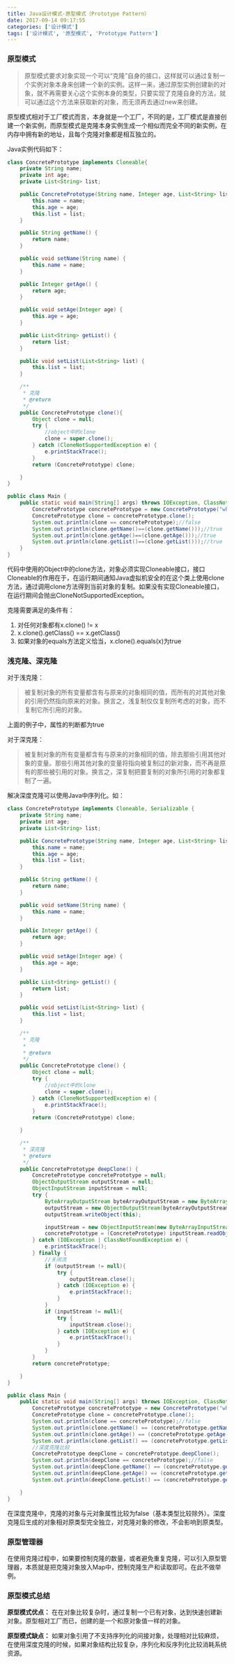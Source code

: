 ```yaml
---
title: Java设计模式-原型模式（Prototype Pattern）
date: 2017-09-14 09:17:55
categories: ['设计模式']
tags: ['设计模式', '原型模式', 'Prototype Pattern']
---
```


### 原型模式
> 原型模式要求对象实现一个可以“克隆”自身的接口，这样就可以通过复制一个实例对象本身来创建一个新的实例。这样一来，通过原型实例创建新的对象，就不再需要关心这个实例本身的类型，只要实现了克隆自身的方法，就可以通过这个方法来获取新的对象，而无须再去通过new来创建。

原型模式相对于工厂模式而言，本身就是一个工厂，不同的是，工厂模式是直接创建一个新实例，而原型模式是克隆本身实例生成一个相似而完全不同的新实例，在内存中拥有新的地址，且每个克隆对象都是相互独立的。
<!-- more -->
Java实例代码如下：
```Java
class ConcretePrototype implements Cloneable{
    private String name;
    private int age;
    private List<String> list;

    public ConcretePrototype(String name, Integer age, List<String> list) {
        this.name = name;
        this.age = age;
        this.list = list;
    }

    public String getName() {
        return name;
    }

    public void setName(String name) {
        this.name = name;
    }

    public Integer getAge() {
        return age;
    }

    public void setAge(Integer age) {
        this.age = age;
    }

    public List<String> getList() {
        return list;
    }

    public void setList(List<String> list) {
        this.list = list;
    }

    /**
     * 克隆
     * @return
     */
    public ConcretePrototype clone(){
        Object clone = null;
        try {
            //object中的clone
            clone = super.clone();
        } catch (CloneNotSupportedException e) {
            e.printStackTrace();
        }
        return (ConcretePrototype) clone;

    }
}

public class Main {
    public static void main(String[] args) throws IOException, ClassNotFoundException {
        ConcretePrototype concretePrototype = new ConcretePrototype("whh", 1, new ArrayList<>());
        ConcretePrototype clone = concretePrototype.clone();
        System.out.println(clone == concretePrototype);//false
        System.out.println(clone.getName()==(clone.getName()));//true
        System.out.println(clone.getAge()==(clone.getAge()));//true
        System.out.println(clone.getList()==(clone.getList()));//true
    }
}
```
代码中使用的Object中的clone方法，对象必须实现Cloneable接口，接口Cloneable的作用在于，在运行期间通知Java虚拟机安全的在这个类上使用clone方法，通过调用clone方法得到当前对象的复制。如果没有实现Cloneable接口，在运行期间会抛出CloneNotSupportedException。

克隆需要满足的条件有：
1. 对任何对象都有x.clone() != x
2. x.clone().getClass() == x.getClass()
3. 如果对象的equals方法定义恰当，x.clone().equals(x)为true

### 浅克隆、深克隆
对于浅克隆：
> 被复制对象的所有变量都含有与原来的对象相同的值，而所有的对其他对象的引用仍然指向原来的对象。换言之，浅复制仅仅复制所考虑的对象，而不复制它所引用的对象。

上面的例子中，属性的判断都为true

对于深克隆：
> 被复制对象的所有变量都含有与原来的对象相同的值，除去那些引用其他对象的变量。那些引用其他对象的变量将指向被复制过的新对象，而不再是原有的那些被引用的对象。换言之，深复制把要复制的对象所引用的对象都复制了一遍。

解决深度克隆可以使用Java中序列化。如：
```java
class ConcretePrototype implements Cloneable, Serializable {
    private String name;
    private int age;
    private List<String> list;

    public ConcretePrototype(String name, Integer age, List<String> list) {
        this.name = name;
        this.age = age;
        this.list = list;
    }

    public String getName() {
        return name;
    }

    public void setName(String name) {
        this.name = name;
    }

    public Integer getAge() {
        return age;
    }

    public void setAge(Integer age) {
        this.age = age;
    }

    public List<String> getList() {
        return list;
    }

    public void setList(List<String> list) {
        this.list = list;
    }

    /**
     * 克隆
     *
     * @return
     */
    public ConcretePrototype clone() {
        Object clone = null;
        try {
            //object中的clone
            clone = super.clone();
        } catch (CloneNotSupportedException e) {
            e.printStackTrace();
        }
        return (ConcretePrototype) clone;

    }

    /**
     * 深克隆
     * @return
     */
    public ConcretePrototype deepClone() {
        ConcretePrototype concretePrototype = null;
        ObjectOutputStream outputStream = null;
        ObjectInputStream inputStream = null;
        try {
            ByteArrayOutputStream byteArrayOutputStream = new ByteArrayOutputStream();
            outputStream = new ObjectOutputStream(byteArrayOutputStream);
            outputStream.writeObject(this);

            inputStream = new ObjectInputStream(new ByteArrayInputStream(byteArrayOutputStream.toByteArray()));
            concretePrototype = (ConcretePrototype) inputStream.readObject();
        } catch (IOException | ClassNotFoundException e) {
            e.printStackTrace();
        } finally {
            //关闭流
            if (outputStream != null){
                try {
                    outputStream.close();
                } catch (IOException e) {
                    e.printStackTrace();
                }
            }
            if (inputStream != null){
                try {
                    inputStream.close();
                } catch (IOException e) {
                    e.printStackTrace();
                }
            }
        }
        return concretePrototype;

    }
}

public class Main {
    public static void main(String[] args) throws IOException, ClassNotFoundException {
        ConcretePrototype concretePrototype = new ConcretePrototype("whh", 1, new ArrayList<>());
        ConcretePrototype clone = concretePrototype.clone();
        System.out.println(clone == concretePrototype);//false
        System.out.println(clone.getName() == (concretePrototype.getName()));//true
        System.out.println(clone.getAge() == (concretePrototype.getAge()));//true
        System.out.println(clone.getList() == (concretePrototype.getList()));//true
        //深度克隆比较
        ConcretePrototype deepClone = concretePrototype.deepClone();
        System.out.println(deepClone == concretePrototype);//false
        System.out.println(deepClone.getName() == (concretePrototype.getName()));//false
        System.out.println(deepClone.getAge() == (concretePrototype.getAge()));//true
        System.out.println(deepClone.getList() == (concretePrototype.getList()));//false

    }
}
```
在深度克隆中，克隆的对象与元对象属性比较为false（基本类型比较除外）。深度克隆后生成的对象相对原类型完全独立，对克隆对象的修改，不会影响到原类型。

### 原型管理器
在使用克隆过程中，如果要控制克隆的数量，或者避免重复克隆，可以引入原型管理器，本质就是把克隆对象放入Map中，控制克隆生产和读取即可。在此不做举例。

### 原型模式总结
**原型模式优点：**
在在对象比较复杂时，通过复制一个已有对象，达到快速创建新对象。原型相对工厂而已，创建的是一个和原对象值一样的对象。

**原型模式缺点：**
如果对象引用了不支持序列化的间接对象，处理相对比较麻烦，在使用深度克隆的时候，如果对象结构比较复杂，序列化和反序列化比较消耗系统资源。
